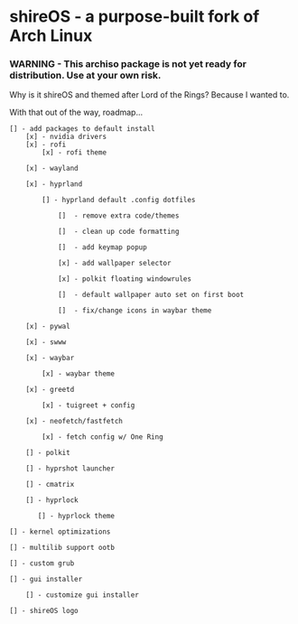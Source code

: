 # shireOS - a purpose-built fork of Arch Linux

### WARNING - This archiso package is not yet ready for distribution. Use at your own risk.

Why is it shireOS and themed after Lord of the Rings? Because I wanted to.

With that out of the way, roadmap...

    [] - add packages to default install
        [x] - nvidia drivers
        [x] - rofi
            [x] - rofi theme
        
        [x] - wayland
    
        [x] - hyprland
    
            [] - hyprland default .config dotfiles
        
                []  - remove extra code/themes
              
                []  - clean up code formatting
            
                []  - add keymap popup
            
                [x] - add wallpaper selector
            
                [x] - polkit floating windowrules
            
                []  - default wallpaper auto set on first boot
            
                []  - fix/change icons in waybar theme
            
        [x] - pywal
    
        [x] - swww
    
        [x] - waybar
    
            [x] - waybar theme
        
        [x] - greetd
    
            [x] - tuigreet + config
        
        [x] - neofetch/fastfetch
    
            [x] - fetch config w/ One Ring
         
        [] - polkit
    
        [] - hyprshot launcher
    
        [] - cmatrix
    
        [] - hyprlock
    
           [] - hyprlock theme
        
    [] - kernel optimizations

    [] - multilib support ootb

    [] - custom grub

    [] - gui installer

        [] - customize gui installer
    
    [] - shireOS logo
